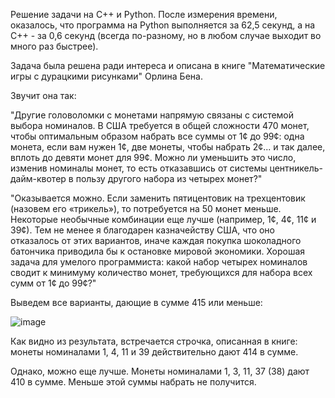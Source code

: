 Решение задачи на C++ и Python. После измерения времени, оказалось, что программа на Python выполняется за 62,5 секунд, а на C++ - за 0,6 секунд (всегда по-разному, но в любом случае выходит во много раз быстрее).


Задача была решена ради интереса и описана в книге "Математические игры с дурацкими рисунками" Орлина Бена. 


Звучит она так:


"Другие головоломки с монетами напрямую связаны с системой выбора номиналов. В США требуется в общей сложности 470 монет,
чтобы оптимальным образом набрать все суммы от 1¢ до 99¢: одна
монета, если вам нужен 1¢, две монеты, чтобы набрать 2¢... и так
далее, вплоть до девяти монет для 99¢. Можно ли уменьшить это
число, изменив номиналы монет, то есть отказавшись от системы 
центникель-дайм-квотер в пользу другого набора из четырех монет?"


"Оказывается можно. Если заменить пятицентовик на трехцентовик
(назовем его «трикель»), то потребуется на 50 монет меньше.
Некоторые необычные комбинации еще лучше (например, 1¢, 4¢, 11¢ и
39¢). Тем не менее я благодарен казначейству США, что оно
отказалось от этих вариантов, иначе каждая покупка шоколадного
батончика приводила бы к остановке мировой экономики.
Хорошая задача для умелого программиста: какой набор четырех
номиналов сводит к минимуму количество монет, требующихся для
набора всех сумм от 1¢ до 99¢?"


Выведем все варианты, дающие в сумме 415 или меньше:

![image](https://github.com/user-attachments/assets/d7de5370-8cb9-45fa-863c-7f16b9d45f4c)


Как видно из результата, встречается строчка, описанная в книге: монеты номиналами 1, 4, 11 и 39 действительно дают 414 в сумме.


Однако, можно еще лучше. Монеты номиналами 1, 3, 11, 37 (38) дают 410 в сумме. Меньше этой суммы набрать не получится.
